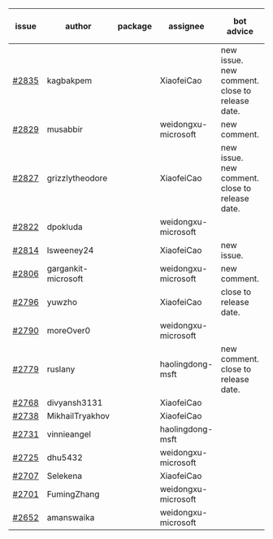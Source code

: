 | issue | author | package | assignee | bot advice | created date of issue | target release date | date from target |
| ------ | ------ | ------ | ------ | ------ | ------ | ------ | :-----: |
| [#2835](https://github.com/Azure/sdk-release-request/issues/2835) | kagbakpem |  | XiaofeiCao | new issue. new comment. close to release date.  | 05-23 | 05-25 | 0 |
| [#2829](https://github.com/Azure/sdk-release-request/issues/2829) | musabbir |  | weidongxu-microsoft | new comment. | 05-19 | 06-02 |  |
| [#2827](https://github.com/Azure/sdk-release-request/issues/2827) | grizzlytheodore |  | XiaofeiCao | new issue. new comment. close to release date.  | 05-19 | 05-24 | 0 |
| [#2822](https://github.com/Azure/sdk-release-request/issues/2822) | dpokluda |  | weidongxu-microsoft |  | 05-18 | 05-31 |  |
| [#2814](https://github.com/Azure/sdk-release-request/issues/2814) | lsweeney24 |  | XiaofeiCao | new issue. | 05-16 | 05-30 |  |
| [#2806](https://github.com/Azure/sdk-release-request/issues/2806) | gargankit-microsoft |  | weidongxu-microsoft | new comment. | 05-16 | 06-15 |  |
| [#2796](https://github.com/Azure/sdk-release-request/issues/2796) | yuwzho |  | XiaofeiCao | close to release date.  | 05-16 | 05-23 | -1 |
| [#2790](https://github.com/Azure/sdk-release-request/issues/2790) | moreOver0 |  | weidongxu-microsoft |  | 05-12 | 05-19 |  |
| [#2779](https://github.com/Azure/sdk-release-request/issues/2779) | ruslany |  | haolingdong-msft | new comment. close to release date.  | 05-12 | 05-24 | 0 |
| [#2768](https://github.com/Azure/sdk-release-request/issues/2768) | divyansh3131 |  | XiaofeiCao |  | 05-10 | 06-07 |  |
| [#2738](https://github.com/Azure/sdk-release-request/issues/2738) | MikhailTryakhov |  | XiaofeiCao |  | 04-25 | 05-02 |  |
| [#2731](https://github.com/Azure/sdk-release-request/issues/2731) | vinnieangel |  | haolingdong-msft |  | 04-21 | 05-05 |  |
| [#2725](https://github.com/Azure/sdk-release-request/issues/2725) | dhu5432 |  | weidongxu-microsoft |  | 04-21 | 05-02 |  |
| [#2707](https://github.com/Azure/sdk-release-request/issues/2707) | Selekena |  | XiaofeiCao |  | 04-15 | 05-02 |  |
| [#2701](https://github.com/Azure/sdk-release-request/issues/2701) | FumingZhang |  | weidongxu-microsoft |  | 04-15 | 04-19 |  |
| [#2652](https://github.com/Azure/sdk-release-request/issues/2652) | amanswaika |  | weidongxu-microsoft |  | 04-01 | 04-11 |  |
